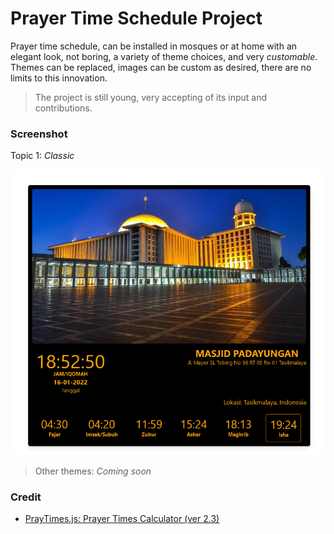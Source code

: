 # Prayer Time Schedule Project

Prayer time schedule, can be installed in mosques or at home with an elegant look, not boring, a variety of theme choices, and very _customable_. Themes can be replaced, images can be custom as desired, there are no limits to this innovation.

> The project is still young, very accepting of its input and contributions.

### Screenshot

Topic 1: _Classic_

![Screenshot 1](assets/images/screenshot1.png)

> Other themes: _Coming soon_

### Credit

- [PrayTimes.js: Prayer Times Calculator (ver 2.3)](http://praytimes.org/calculation)